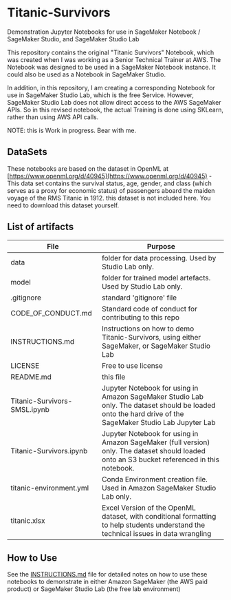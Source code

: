 # Titanic-Survivors
Demonstration Jupyter Notebooks for use in SageMaker Notebook / SageMaker Studio, and SageMaker Studio Lab

This repository contains the original "Titanic Survivors" Notebook, which was created when I was working as a Senior Technical Trainer at AWS. The Notebook was designed to be used in a SageMaker Notebook instance. It could also be used as a Notebook in SageMaker Studio.

In addition, in this repository, I am creating a corresponding Notebook for use in SageMaker Studio Lab, which is the free Service. However, SageMaker Studio Lab does not allow direct access to the AWS SageMaker APIs. So in this revised notebook, the actual Training is done using SKLearn, rather than using AWS API calls. 

NOTE: this is Work in progress. Bear with me.

## DataSets
These notebooks are based on the dataset in OpenML at [https://www.openml.org/d/40945](https://www.openml.org/d/40945) - This data set contains the survival status, age, gender, and class (which serves as a proxy for economic status) of passengers aboard the maiden voyage of the RMS Titanic in 1912. this dataset is not included here. You need to download this dataset yourself.

## List of artifacts
| File | Purpose |
| ---- | ------- |
| data | folder for data processing. Used by Studio Lab only. |
| model | folder for trained model artefacts. Used by Studio Lab only.  |
| .gitignore | standard 'gitignore' file |
| CODE_OF_CONDUCT.md | Standard code of conduct for contributing to this repo |
| INSTRUCTIONS.md | Instructions on how to demo Titanic-Survivors, using either SageMaker, or SageMaker Studio Lab | 
| LICENSE | Free to use license |
| README.md | this file |
| Titanic-Survivors-SMSL.ipynb | Jupyter Notebook for using in Amazon SageMaker Studio Lab only. The dataset should be loaded onto the hard drive of the SageMaker Studio Lab Jupyter Lab |
| Titanic-Survivors.ipynb | Jupyter Notebook for using in Amazon SageMaker (full version) only. The dataset should loaded onto an S3 bucket referenced in this notebook. |
| titanic-environment.yml | Conda Environment creation file. Used in Amazon SageMaker Studio Lab only. |
| titanic.xlsx | Excel Version of the OpenML dataset, with conditional formatting to help students understand the technical issues in data wrangling |

## How to Use
See the [INSTRUCTIONS.md](INSTRUCTIONS.md) file for detailed notes on how to use these notebooks to demonstrate in either Amazon SageMaker (the AWS paid product) or SageMaker Studio Lab (the free lab environment)

